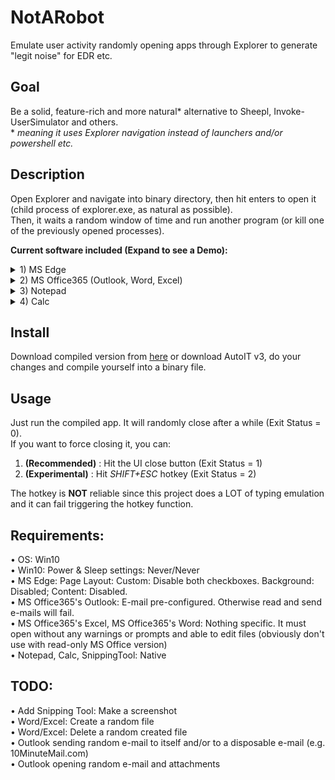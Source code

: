 # NotARobot
Emulate user activity randomly opening apps through Explorer to generate "legit noise" for EDR etc.

## Goal
Be a solid, feature-rich and more natural* alternative to Sheepl, Invoke-UserSimulator and others.\
\* _meaning it uses Explorer navigation instead of launchers and/or powershell etc._

## Description
Open Explorer and navigate into binary directory, then hit enters to open it (child process of explorer.exe, as natural as possible).\
Then, it waits a random window of time and run another program (or kill one of the previously opened processes).

**Current software included (Expand to see a Demo):**
<details>
  <summary>1) MS Edge</summary>

![Edge Demo](https://github.com/0xleone/NotARobot/blob/main/Edge.gif)
 
</details>
<details>
  <summary>2) MS Office365 (Outlook, Word, Excel)</summary>

![Edge Word](https://github.com/0xleone/NotARobot/blob/main/Word.gif)
 
</details>
<details>
  <summary>3) Notepad</summary>

![Notepad Demo](https://github.com/0xleone/NotARobot/blob/main/Notepad.gif)
 
</details>
<details>
  <summary>4) Calc</summary>

![Calc Demo](https://github.com/0xleone/NotARobot/blob/main/Calc.gif)
 
</details>

## Install
Download compiled version from [here](https://github.com/0xleone/NotARobot/releases) or download AutoIT v3, do your changes and compile yourself into a binary file.

## Usage
Just run the compiled app. It will randomly close after a while (Exit Status = 0).\
If you want to force closing it, you can:
1) **(Recommended)** : Hit the UI close button (Exit Status = 1)
2) **(Experimental)** : Hit *SHIFT+ESC* hotkey (Exit Status = 2)

The hotkey is **NOT** reliable since this project does a LOT of typing emulation and it can fail triggering the hotkey function.

## Requirements:
• OS: Win10\
• Win10: Power & Sleep settings: Never/Never\
• MS Edge: Page Layout: Custom: Disable both checkboxes. Background: Disabled; Content: Disabled.\
• MS Office365's Outlook: E-mail pre-configured. Otherwise read and send e-mails will fail.\
• MS Office365's Excel, MS Office365's Word: Nothing specific. It must open without any warnings or prompts and able to edit files (obviously don't use with read-only MS Office version)\
• Notepad, Calc, SnippingTool: Native

## TODO:
• Add Snipping Tool: Make a screenshot\
• Word/Excel: Create a random file\
• Word/Excel: Delete a random created file\
• Outlook sending random e-mail to itself and/or to a disposable e-mail (e.g. 10MinuteMail.com)\
• Outlook opening random e-mail and attachments
